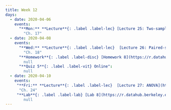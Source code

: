 ```yaml
---
title: Week 12
days:
  - date: 2020-04-06
    events:
      "**Mon:** **Lecture**{: .label .label-lec} [Lecture 25: Two-sample t](https://ph142-ucb.github.io/sp20/src/lec/L25-2sample.pdf)[(recording)](https://bcourses.berkeley.edu/courses/1490339/pages/l25-2sample)":
        "Ch. 17"
  - date: 2020-04-08
    events:
      "**Wed:** **Lecture**{: .label .label-lec}  [Lecture 26: Paired-sample t](https://ph142-ucb.github.io/sp20/src/lec/l26_pairedt.pdf)[(recording)](https://bcourses.berkeley.edu/courses/1490339/pages/l26)":
        "Ch. 18"
      "**Homework**{: .label .label-disc} [Homework 8](https://r.datahub.berkeley.edu/hub/user-redirect/git-pull?repo=https%3A%2F%2Fgithub.com%2Fnnpok%2Fph142-sp20&urlpath=rstudio%2F) (Due Apr 14)":
        null
      "**Quiz 5**{: .label .label-vit} Online":
        null
  - date: 2020-04-10
    events:
     "**Fri:** **Lecture**{: .label .label-lec}  [Lecture 27: ANOVA](https://ph142-ucb.github.io/sp20/src/lec/l27_anova.pdf)[code](https://r.datahub.berkeley.edu/hub/user-redirect/git-pull?repo=https%3A%2F%2Fgithub.com%2Fnnpok%2Fph142-sp20&urlpath=rstudio%2F) [(recording)](https://bcourses.berkeley.edu/courses/1490339/pages/l27anova)":
      "Ch. 24"
     "**Lab**{: .label .label-lab} [Lab 8](https://r.datahub.berkeley.edu/hub/user-redirect/git-pull?repo=https%3A%2F%2Fgithub.com%2Fnnpok%2Fph142-sp20&urlpath=rstudio%2F) (Due Apr 10th) [(recording)](https://bcourses.berkeley.edu/courses/1490339/pages/lab08)":
        null
---
```

